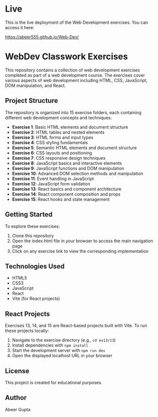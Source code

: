 # Live

This is the live deployment of the Web Development exercises. You can access it here:

https://abeer555.github.io/Web-Dev/

# WebDev Classwork Exercises

This repository contains a collection of web development exercises completed as part of a web development course. The exercises cover various aspects of web development including HTML, CSS, JavaScript, DOM manipulation, and React.

## Project Structure

The repository is organized into 15 exercise folders, each containing different web development concepts and techniques:

- **Exercise 1**: Basic HTML elements and document structure
- **Exercise 2**: HTML tables and nested elements
- **Exercise 3**: HTML forms and input types
- **Exercise 4**: CSS styling fundamentals
- **Exercise 5**: Semantic HTML elements and document structure
- **Exercise 6**: CSS layouts and positioning
- **Exercise 7**: CSS responsive design techniques
- **Exercise 8**: JavaScript basics and interactive elements
- **Exercise 9**: JavaScript functions and DOM manipulation
- **Exercise 10**: Advanced DOM selection methods and manipulation
- **Exercise 11**: Event handling in JavaScript
- **Exercise 12**: JavaScript form validation
- **Exercise 13**: React basics and component architecture
- **Exercise 14**: React component composition and props
- **Exercise 15**: React hooks and state management

## Getting Started

To explore these exercises:

1. Clone this repository
2. Open the index.html file in your browser to access the main navigation page
3. Click on any exercise link to view the corresponding implementation

## Technologies Used

- HTML5
- CSS3
- JavaScript
- React
- Vite (for React projects)

## React Projects

Exercises 13, 14, and 15 are React-based projects built with Vite. To run these projects locally:

1. Navigate to the exercise directory (e.g., `cd ex13/13`)
2. Install dependencies with `npm install`
3. Start the development server with `npm run dev`
4. Open the displayed localhost URL in your browser

## License

This project is created for educational purposes.

## Author

Abeer Gupta